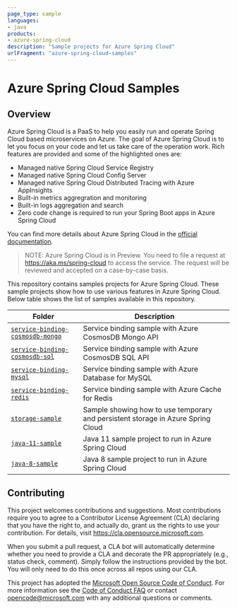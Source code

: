 ```yaml
---
page_type: sample
languages:
- java
products:
- azure-spring-cloud
description: "Sample projects for Azure Spring Cloud"
urlFragment: "azure-spring-cloud-samples"
---
```


# Azure Spring Cloud Samples

<!-- 
Guidelines on README format: https://review.docs.microsoft.com/help/onboard/admin/samples/concepts/readme-template?branch=master

Guidance on onboarding samples to docs.microsoft.com/samples: https://review.docs.microsoft.com/help/onboard/admin/samples/process/onboarding?branch=master

Taxonomies for products and languages: https://review.docs.microsoft.com/new-hope/information-architecture/metadata/taxonomies?branch=master
-->

## Overview

Azure Spring Cloud is a PaaS to help you easily run and operate Spring Cloud based microservices on Azure. The goal of Azure Spring Cloud is to let you focus on your code and let us take care of the operation work. Rich features are provided and some of the highlighted ones are:
- Managed native Spring Cloud Service Registry
- Managed native Spring Cloud Config Server
- Managed native Spring Cloud Distributed Tracing with Azure AppInsights
- Built-in metrics aggregration and monitoring
- Built-in logs aggregation and search
- Zero code change is required to run your Spring Boot apps in Azure Spring Cloud

You can find more details about Azure Spring Cloud in the [official documentation](https://docs.microsoft.com/en-us/azure/spring-cloud/).

> NOTE:
> Azure Spring Cloud is in Preview. You need to file a request at https://aka.ms/spring-cloud to access the service.
> The request will be reviewed and accepted on a case-by-case basis.

This repository contains samples projects for Azure Spring Cloud.
These sample projects show how to use various features in Azure Spring Cloud.
Below table shows the list of samples available in this repository.

| Folder                           | Description                                |
|----------------------------------|--------------------------------------------|
| [`service-binding-cosmosdb-mongo`](./service-binding-cosmosdb-mongo/) | Service binding sample with Azure CosmosDB Mongo API |
| [`service-binding-cosmosdb-sql`](./service-binding-cosmosdb-sql/) | Service binding sample with Azure CosmosDB SQL API   |
| [`service-binding-mysql`](./service-binding-mysql/) | Service binding sample with Azure Database for MySQL |
| [`service-binding-redis`](./service-binding-redis/) | Service binding sample with Azure Cache for Redis    |
| [`storage-sample`](./storage-sample/) | Sample showing how to use temporary and persistent storage in Azure Spring Cloud |
| [`java-11-sample`](./java-11-sample/) | Java 11 sample project to run in Azure Spring Cloud |
| [`java-8-sample`](./java-8-sample/) | Java 8 sample project to run in Azure Spring Cloud |

## Contributing

This project welcomes contributions and suggestions.  Most contributions require you to agree to a
Contributor License Agreement (CLA) declaring that you have the right to, and actually do, grant us
the rights to use your contribution. For details, visit https://cla.opensource.microsoft.com.

When you submit a pull request, a CLA bot will automatically determine whether you need to provide
a CLA and decorate the PR appropriately (e.g., status check, comment). Simply follow the instructions
provided by the bot. You will only need to do this once across all repos using our CLA.

This project has adopted the [Microsoft Open Source Code of Conduct](https://opensource.microsoft.com/codeofconduct/).
For more information see the [Code of Conduct FAQ](https://opensource.microsoft.com/codeofconduct/faq/) or
contact [opencode@microsoft.com](mailto:opencode@microsoft.com) with any additional questions or comments.

